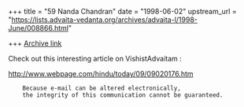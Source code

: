 +++
title = "59 Nanda Chandran"
date = "1998-06-02"
upstream_url = "https://lists.advaita-vedanta.org/archives/advaita-l/1998-June/008866.html"

+++
[Archive link](https://lists.advaita-vedanta.org/archives/advaita-l/1998-June/008866.html)

Check out this interesting article on VishistAdvaitam :

http://www.webpage.com/hindu/today/09/09020176.htm

        Because e-mail can be altered electronically,
        the integrity of this communication cannot be guaranteed.

